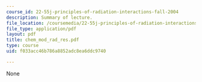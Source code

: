 ```yaml
---
course_id: 22-55j-principles-of-radiation-interactions-fall-2004
description: Summary of lecture.
file_location: /coursemedia/22-55j-principles-of-radiation-interactions-fall-2004/f033acc46b786a8852adc8ea6ddc9740_chem_mod_rad_res.pdf
file_type: application/pdf
layout: pdf
title: chem_mod_rad_res.pdf
type: course
uid: f033acc46b786a8852adc8ea6ddc9740

---
```

None